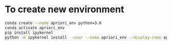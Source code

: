 # To create new environment
```bash
conda create --name apriori_env python=3.6
conda activate apriori_env
pip install ipykernel
python -m ipykernel install --user --name apriori_env --display-name apriori_env
```
